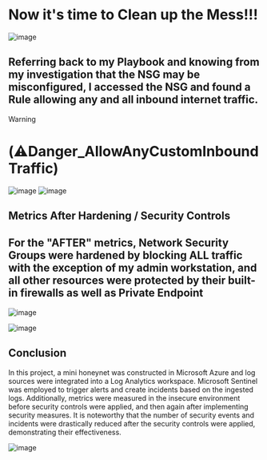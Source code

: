 # Now it's time to Clean up the Mess!!!
![image](https://github.com/user-attachments/assets/3be54560-4314-45df-bfa7-d3cd0dc72e55)
## Referring back to my Playbook and knowing from my investigation that the NSG may be misconfigured, I accessed the NSG and found a Rule allowing any and all inbound internet traffic. 
> [!WARNING]  
> # (⚠️Danger_AllowAnyCustomInboundTraffic) 
![image](https://github.com/user-attachments/assets/4d031cdc-024e-47c0-8a1c-8b457e96ea9e)
![image](https://github.com/user-attachments/assets/6f01a5f8-2f33-4b45-a166-f5ff9cada94e)




## Metrics After Hardening / Security Controls
## For the "AFTER" metrics, Network Security Groups were hardened by blocking ALL traffic with the exception of my admin workstation, and all other resources were protected by their built-in firewalls as well as Private Endpoint
![image](https://github.com/user-attachments/assets/e85907eb-3bd5-4f75-8dbf-bc6ad326868e)

![image](https://github.com/user-attachments/assets/b2aacb16-ffaa-44ee-b371-8903aa8f4b62)

## Conclusion

In this project, a mini honeynet was constructed in Microsoft Azure and log sources were integrated into a Log Analytics workspace. Microsoft Sentinel was employed to trigger alerts and create incidents based on the ingested logs. Additionally, metrics were measured in the insecure environment before security controls were applied, and then again after implementing security measures. It is noteworthy that the number of security events and incidents were drastically reduced after the security controls were applied, demonstrating their effectiveness.


![image](https://github.com/user-attachments/assets/c47cdf46-f66f-42a8-b583-34ca0ac18816)
